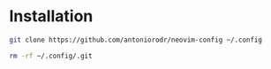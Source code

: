 # Installation

```bash
git clone https://github.com/antoniorodr/neovim-config ~/.config

```

```bash
rm -rf ~/.config/.git
```
